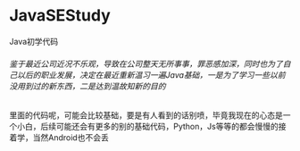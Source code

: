 # JavaSEStudy
Java初学代码


###### 鉴于最近公司近况不乐观，导致在公司整天无所事事，罪恶感加深，同时也为了自己以后的职业发展，决定在最近重新温习一遍Java基础，一是为了学习一些以前没用到过的新东西，二是达到温故知新的目的
里面的代码呢，可能会比较基础，要是有人看到的话别喷，毕竟我现在的心态是一个小白，后续可能还会有更多的别的基础代码，Python，Js等等的都会慢慢的接着学，当然Android也不会丢
